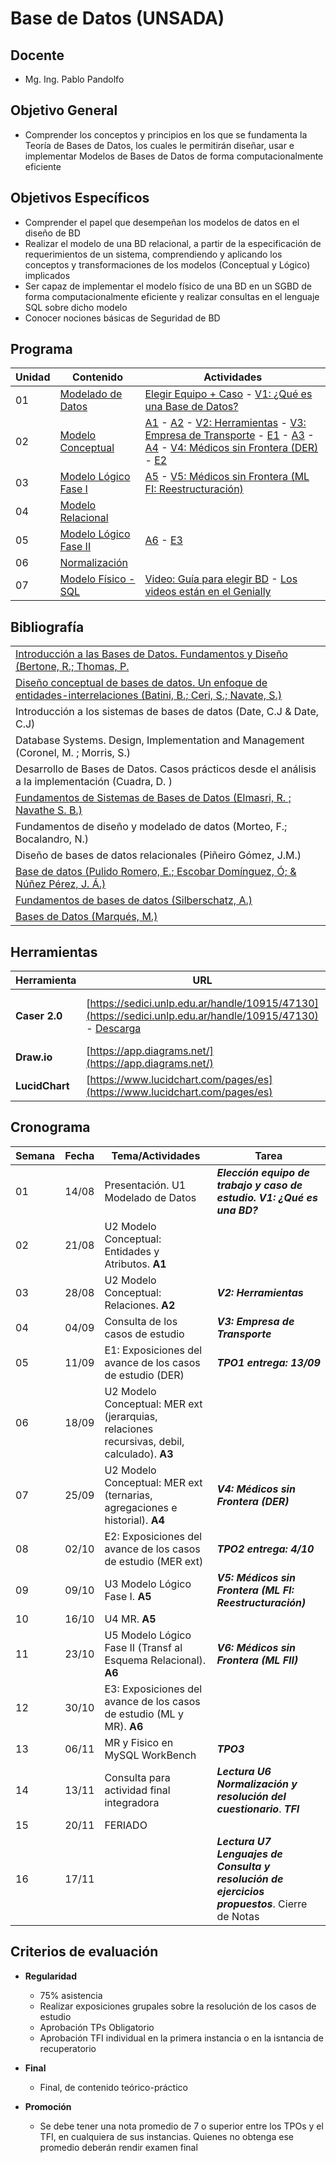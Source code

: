 # Base de Datos (UNSADA)

## Docente

* Mg. Ing. Pablo Pandolfo

## Objetivo General

* Comprender los conceptos y principios en los que se fundamenta la Teoría de Bases de Datos, los cuales le permitirán diseñar, usar e implementar Modelos de Bases de Datos de forma computacionalmente eficiente

## Objetivos Específicos

* Comprender el papel que desempeñan los modelos de datos en el diseño de BD
* Realizar el modelo de una BD relacional, a partir de la especificación de requerimientos de un sistema, comprendiendo y aplicando los conceptos y transformaciones de los modelos (Conceptual y Lógico) implicados
* Ser capaz de implementar el modelo físico de una BD en un SGBD de forma computacionalmente eficiente y realizar consultas en el lenguaje SQL sobre dicho modelo
* Conocer nociones básicas de Seguridad de BD

## Programa

| Unidad | Contenido | Actividades |
| -- | -- | -- |
| 01 | [Modelado de Datos](doc/C1-modelado-datos-contenido.md)     | [Elegir Equipo + Caso](act/A0-casos-de-estudio.md) - [V1: ¿Qué es una Base de Datos?](https://youtu.be/6S8A-1jBD5Y?si=qbi_cQbx0bK1sUuu) |
| 02 | [Modelo Conceptual](doc/C2-modelo-conceptual-contenido.md)  | [A1](act/A1-mer-entidades-atributos.md) - [A2](act/A2-mer-relaciones.md) - [V2: Herramientas](#herramientas) - [V3: Empresa de Transporte](https://youtube.com/playlist?list=PLBPPvTp9AhDQXL-8T4mP79h9fs3CRf0bk&si=LlCrz8bR1Cj6_ho8) - [E1](act/E1-mer.md) - [A3](act/A3-mer-extendido.md) - [A4](act/A4-mer-extendido-jerarquias.md) - [V4: Médicos sin Frontera (DER)](https://www.youtube.com/watch?v=m5PmSXG75GA) - [E2](act/E2-mer-extendido.md) |
| 03 | [Modelo Lógico Fase I](doc/C3-modelo-logico-1-contenido.md) | [A5](act/A5-ml-fase-i-reestructuracion.md) - [V5: Médicos sin Frontera (ML FI: Reestructuración)](https://www.youtube.com/watch?v=JorZw-IQK0I) |
| 04 | [Modelo Relacional](doc/C4-modelo-relacional-contenido.md)  |  |
| 05 | [Modelo Lógico Fase II](doc/C5-modelo-logico-2-contenido.md) | [A6](act/A6-ml-fase-ii-transformacion.md) - [E3](act/E3-ml.md) |
| 06 | [Normalización](doc/C6-normalizacion-contenido.md)           | |
| 07 | [Modelo Físico - SQL](doc/C7-modelo-fisico-sql-contenido.md) | [Video: Guía para elegir BD](https://www.youtube.com/watch?v=859UkoFr56c) - [Los videos están en el Genially](https://view.genially.com/663e9310d1c0da001435a220/presentation-lenguaje-sql) |

## Bibliografía

||
| -- |
| [Introducción a las Bases de Datos. Fundamentos y Diseño (Bertone, R.; Thomas, P.](biblio/introducción-a-las-bases-de-datos-bertone.pdf) |
| [Diseño conceptual de bases de datos. Un enfoque de entidades-interrelaciones (Batini, B.; Ceri, S.; Navate, S.)](biblio/diseño-conceptual-de-bases-de-datos-battini.pdf) |
| Introducción a los sistemas de bases de datos (Date, C.J & Date, C.J) |
| Database Systems. Design, Implementation and Management (Coronel, M. ; Morris, S.) |
| Desarrollo de Bases de Datos. Casos prácticos desde el análisis a la implementación (Cuadra, D. ) |
| [Fundamentos de Sistemas de Bases de Datos (Elmasri, R. ; Navathe S. B.)](biblio/fundamentos-de-sistemas-de-bases-de-datos-elmasri-navathe.pdf) |
| Fundamentos de diseño y modelado de datos (Morteo, F.; Bocalandro, N.) |
| Diseño de bases de datos relacionales (Piñeiro Gómez, J.M.) |
| [Base de datos (Pulido Romero, E.; Escobar Domínguez, Ó; & Núñez Pérez, J. Á.)](https://elibro.net/es/lc/unsada/titulos/121283) |
| [Fundamentos de bases de datos (Silberschatz, A.)](biblio/fundamentos-de-bases-de-datos-silberschatz-korth-sudarshan.pdf) |
| [Bases de Datos (Marqués, M.)](biblio/bases-de-datos-mercedes-marquez.pdf) |

## Herramientas

| Herramienta | URL | Videos |
| -- | -- | -- |
| **Caser 2.0**  | [https://sedici.unlp.edu.ar/handle/10915/47130](https://sedici.unlp.edu.ar/handle/10915/47130) - [Descarga](https://drive.google.com/file/d/1pe6Xz2ORhuI_f5fnetR-NJSZozUBo0Qj/view) | [Video descarga](https://youtu.be/ZRT2XUGF-aI?si=njwLOP1A0xeVEC-Q) - [Video interface](https://youtu.be/EQcP8tRxxGY?si=Bp4AImVjQNWmjvE6) |
| **Draw.io**    | [https://app.diagrams.net/](https://app.diagrams.net/) | [Video](https://youtu.be/L_1mJ2OR_C8?si=NadO7hlMp1ldztjs) |
| **LucidChart** | [https://www.lucidchart.com/pages/es](https://www.lucidchart.com/pages/es) | [Video](https://www.youtube.com/watch?v=5csQ9Nrn53I) |

## Cronograma

| Semana | Fecha | Tema/Actividades | Tarea |
| -- | -- | -- | -- |
| 01 | 14/08 | Presentación. U1 Modelado de Datos | ***Elección equipo de trabajo y caso de estudio. V1: ¿Qué es una BD?*** |
| 02 | 21/08 | U2 Modelo Conceptual: Entidades y Atributos. **A1** | |
| 03 | 28/08 | U2 Modelo Conceptual: Relaciones. **A2** | ***V2: Herramientas*** |
| 04 | 04/09 | Consulta de los casos de estudio | ***V3: Empresa de Transporte*** |
| 05 | 11/09 | E1: Exposiciones del avance de los casos de estudio (DER) | ***TPO1 entrega: 13/09*** |
| 06 | 18/09 | U2 Modelo Conceptual: MER ext (jerarquias, relaciones recursivas, debil, calculado). **A3** | |
| 07 | 25/09 | U2 Modelo Conceptual: MER ext (ternarias, agregaciones e historial). **A4** | ***V4: Médicos sin Frontera (DER)***  |
| 08 | 02/10 | E2: Exposiciones del avance de los casos de estudio (MER ext) | ***TPO2 entrega: 4/10*** |
| 09 | 09/10 | U3 Modelo Lógico Fase I. **A5** | ***V5: Médicos sin Frontera (ML FI: Reestructuración)*** |
| 10 | 16/10 | U4 MR. **A5** | |
| 11 | 23/10 | U5 Modelo Lógico Fase II (Transf al Esquema Relacional). **A6** | ***V6: Médicos sin Frontera (ML FII)***  |
| 12 | 30/10 | E3: Exposiciones del avance de los casos de estudio (ML y MR). **A6** | |
| 13 | 06/11 | MR y Fisico en MySQL WorkBench | ***TPO3*** |
| 14 | 13/11 | Consulta para actividad final integradora | ***Lectura U6 Normalización y resolución del cuestionario***. ***TFI*** |
| 15 | 20/11 | FERIADO | |
| 16 | 17/11 |  | ***Lectura U7 Lenguajes de Consulta y resolución de ejercicios propuestos***. Cierre de Notas |

## Criterios de evaluación

* **Regularidad**
  * 75% asistencia
  * Realizar exposiciones grupales sobre la resolución de los casos de estudio
  * Aprobación TPs Obligatorio
  * Aprobación TFI individual en la primera instancia o en la isntancia de recuperatorio

* **Final**
  * Final, de contenido teórico-práctico

* **Promoción**
  * Se debe tener una nota promedio de 7 o superior entre los TPOs y el TFI, en cualquiera de sus instancias. Quienes no obtenga ese promedio deberán rendir examen final
